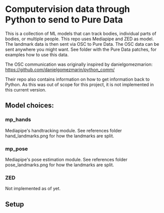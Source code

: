 # Computervision data through Python to send to Pure Data

This is a collection of ML models that can track bodies, individual parts of bodies, or multiple people. This repo uses Mediapipe and ZED as model. The landmark data is then sent via OSC to Pure Data. The OSC data can be sent anywhere you might want. See folder with the Pure Data patches, for examples how to use this data.

The OSC communication was originally inspired by danielgomezmarion: https://github.com/danielgomezmarin/python_comm/ 

Their repo also contains information on how to get information back to Python. As this was out of scope for this project, it is not implemented in this current version.

## Model choices:
### mp_hands
Mediapipe's handtracking module. See references folder hand_landmarks.png for how the landmarks are split.

### mp_pose
Mediapipe's pose estimation module. See references folder pose_landmarks.png for how the landmarks are split.

### ZED
Not implemented as of yet.

## Setup
